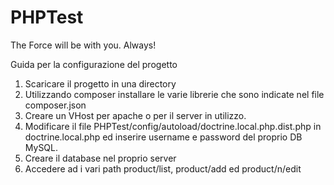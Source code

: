 # PHPTest
The Force will be with you. Always!

Guida per la configurazione del progetto
1. Scaricare il progetto in una directory
2. Utilizzando composer installare le varie librerie che sono indicate nel file composer.json
3. Creare un VHost per apache o per il server in utilizzo.
4. Modificare il file  PHPTest/config/autoload/doctrine.local.php.dist.php in doctrine.local.php  ed inserire username e password del proprio DB MySQL.
5. Creare il database nel proprio server
6. Accedere ad i vari path product/list, product/add ed product/n/edit
